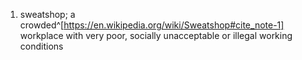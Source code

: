 1. sweatshop; a crowded^[https://en.wikipedia.org/wiki/Sweatshop#cite_note-1] workplace with very poor, socially unacceptable or illegal working conditions